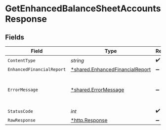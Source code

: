 # GetEnhancedBalanceSheetAccountsResponse


## Fields

| Field                                                                             | Type                                                                              | Required                                                                          | Description                                                                       |
| --------------------------------------------------------------------------------- | --------------------------------------------------------------------------------- | --------------------------------------------------------------------------------- | --------------------------------------------------------------------------------- |
| `ContentType`                                                                     | *string*                                                                          | :heavy_check_mark:                                                                | N/A                                                                               |
| `EnhancedFinancialReport`                                                         | [*shared.EnhancedFinancialReport](../../models/shared/enhancedfinancialreport.md) | :heavy_minus_sign:                                                                | OK                                                                                |
| `ErrorMessage`                                                                    | [*shared.ErrorMessage](../../models/shared/errormessage.md)                       | :heavy_minus_sign:                                                                | Your API request was not properly authorized.                                     |
| `StatusCode`                                                                      | *int*                                                                             | :heavy_check_mark:                                                                | N/A                                                                               |
| `RawResponse`                                                                     | [*http.Response](https://pkg.go.dev/net/http#Response)                            | :heavy_minus_sign:                                                                | N/A                                                                               |